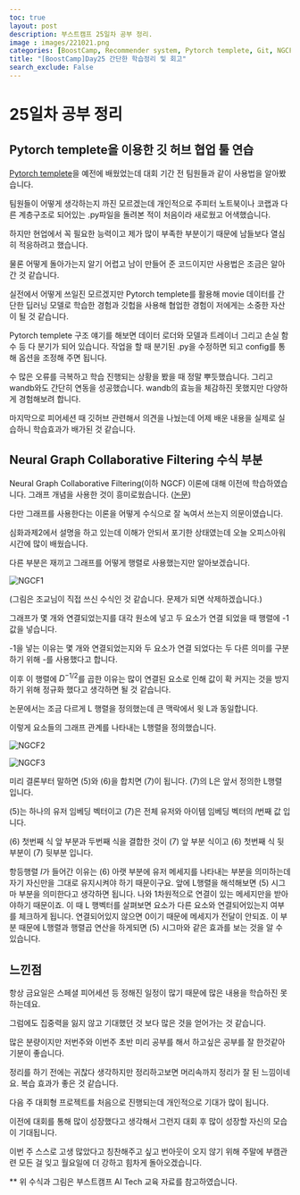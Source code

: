 ```yaml
---
toc: true
layout: post
description: 부스트캠프 25일차 공부 정리.
image : images/221021.png
categories: [BoostCamp, Recommender system, Pytorch templete, Git, NGCF]
title: "[BoostCamp]Day25 간단한 학습정리 및 회고"
search_exclude: False
---
```

# 25일차 공부 정리

## Pytorch templete을 이용한 깃 허브 협업 툴 연습

[Pytorch templete](https://github.com/victoresque/pytorch-template)을 예전에 배웠었는데 대회 기간 전 팀원들과 같이 사용법을 알아봤습니다.

팀원들이 어떻게 생각하는지 까진 모르겠는데 개인적으로 주피터 노트북이나 코랩과 다른 계층구조로 되어있는 .py파일을 돌려본 적이 처음이라 새로웠고 어색했습니다.

하지만 현업에서 꼭 필요한 능력이고 제가 많이 부족한 부분이기 때문에 남들보다 열심히 적응하려고 했습니다.

물론 어떻게 돌아가는지 알기 어렵고 남이 만들어 준 코드이지만 사용법은 조금은 알아간 것 같습니다.

실전에서 어떻게 쓰일진 모르겠지만 Pytorch templete를 활용해 movie 데이터를 간단한 딥러닝 모델로 학습한 경험과 깃헙을 사용해 협업한 경험이 저에게는 소중한 자산이 될 것 같습니다.

Pytorch templete 구조 얘기를 해보면 데이터 로더와 모델과 트레이너 그리고 손실 함수 등 다 분기가 되어 있습니다. 작업을 할 때 분기된 .py을 수정하면 되고 config를 통해 옵션을 조정해 주면 됩니다.

수 많은 오류를 극복하고 학습 진행되는 상황을 봤을 때 정말 뿌듯했습니다. 그리고 wandb와도 간단히 연동을 성공했습니다. wandb의 효능을 체감하진 못했지만 다양하게 경험해보려 합니다.

마지막으로 피어세션 때 깃허브 관련해서 의견을 나눴는데 어제 배운 내용을 실제로 실습하니 학습효과가 배가된 것 같습니다.


## Neural Graph Collaborative Filtering 수식 부분

Neural Graph Collaborative Filtering(이하 NGCF) 이론에 대해 이전에 학습하였습니다. 그래프 개념을 사용한 것이 흥미로웠습니다. ([논문](https://arxiv.org/pdf/1905.08108.pdf))

다만 그래프를 사용한다는 이론을 어떻게 수식으로 잘 녹여서 쓰는지 의문이였습니다.

심화과제2에서 설명을 하고 있는데 이해가 안되서 포기한 상태였는데 오늘 오피스아워시간에 많이 배웠습니다.

다른 부분은 재끼고 그래프를 어떻게 행렬로 사용했는지만 알아보겠습니다.

![NGCF1](https://user-images.githubusercontent.com/79916736/197173951-0819bca4-bc69-4f78-a43e-99ba7edb4d9d.png)

(그림은 조교님이 직접 쓰신 수식인 것 같습니다. 문제가 되면 삭제하겠습니다.)

그래프가 몇 개와 연결되었는지를 대각 원소에 넣고 두 요소가 연결 되었을 때 행렬에 -1 값을 넣습니다.

-1을 넣는 이유는 몇 개와 연결되었는지와 두 요소가 연결 되었다는 두 다른 의미를 구분하기 위해 -를 사용했다고 합니다.

이후 이 행렬에 $D^{-1/2}$를 곱한 이유는 많이 연결된 요소로 인해 값이 확 커지는 것을 방지하기 위해 정규화 했다고 생각하면 될 것 같습니다.

논문에서는 조금 다르게 L 행렬을 정의했는데 큰 맥락에서 윗 L과 동일합니다.

이렇게 요소들의 그래프 관계를 나타내는 L행렬을 정의했습니다.

![NGCF2](https://user-images.githubusercontent.com/79916736/197175318-ee68ff65-f8fa-4d16-a005-a68323f8b3b7.png)

![NGCF3](https://user-images.githubusercontent.com/79916736/197175406-6c9611a2-b497-4a81-a959-ffc4ba8a3459.png)

미리 결론부터 말하면 (5)와 (6)을 합치면 (7)이 됩니다. (7)의 L은 앞서 정의한 L행렬 입니다.

(5)는 하나의 유저 임베딩 벡터이고 (7)은 전체 유저와 아이템 임베딩 벡터의 $l$번째 값 입니다.

(6) 첫번째 식 앞 부분과 두번째 식을 결합한 것이 (7) 앞 부분 식이고 (6) 첫번째 식 뒷부분이 (7) 뒷부분 입니다.

항등행렬 $I$가 들어간 이유는 (6) 아랫 부분에 유저 메세지를 나타내는 부분을 의미하는데 자기 자신만을 그대로 유지시켜야 하기 때문이구요. 앞에 L행렬을 해석해보면 (5) 시그마 부분을 의미한다고 생각하면 됩니다. 나와 1차원적으로 연결이 있는 메세지만을 받아야하기 때문이죠. 이 때 L 행벡터를 살펴보면 요소가 다른 요소와 연결되어있는지 여부를 체크하게 됩니다. 연결되어있지 않으면 0이기 때문에 메세지가 전달이 안되죠. 이 부분 때문에 L행렬과 행렬곱 연산을 하게되면 (5) 시그마와 같은 효과를 보는 것을 알 수 있습니다.

## 느낀점

항상 금요일은 스페셜 피어세션 등 정해진 일정이 많기 때문에 많은 내용을 학습하진 못하는데요.

그럼에도 집중력을 잃지 않고 기대했던 것 보다 많은 것을 얻어가는 것 같습니다.

많은 분량이지만 저번주와 이번주 초반 미리 공부를 해서 하고싶은 공부를 잘 한것같아 기분이 좋습니다.

정리를 하기 전에는 귀찮다 생각하지만 정리하고보면 머리속까지 정리가 잘 된 느낌이네요. 복습 효과가 좋은 것 같습니다.

다음 주 대회형 프로젝트를 처음으로 진행되는데 개인적으로 기대가 많이 됩니다.

이전에 대회를 통해 많이 성장했다고 생각해서 그런지 대회 후 많이 성장할 자신의 모습이 기대됩니다.

이번 주 스스로 고생 많았다고 칭찬해주고 싶고 번아웃이 오지 않기 위해 주말에 부캠관련 모든 걸 잊고 월요일에 더 강하고 힘차게 돌아오겠습니다.

** 위 수식과 그림은 부스트캠프 AI Tech 교육 자료를 참고하였습니다.